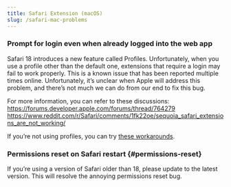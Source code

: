 ```yaml
---
title: Safari Extension (macOS)
slug: /safari-mac-problems
---
```


### Prompt for login even when already logged into the web app
Safari 18 introduces a new feature called Profiles. Unfortunately, when you use a profile other than the default one, extensions that require a login may fail to work properly.
This is a known issue that has been reported multiple times online. Unfortunately, it’s unclear when Apple will address this problem, and there’s not much we can do from our end to fix this bug.

For more information, you can refer to these discussions:
https://forums.developer.apple.com/forums/thread/764279
https://www.reddit.com/r/Safari/comments/1fk22oe/sequoia_safari_extensions_are_not_working/

If you’re not using profiles, you can try [these workarounds](./login-problems/index.md).

### Permissions reset on Safari restart {#permissions-reset}
If you’re using a version of Safari older than 18, please update to the latest version. This will resolve the annoying permissions reset bug.